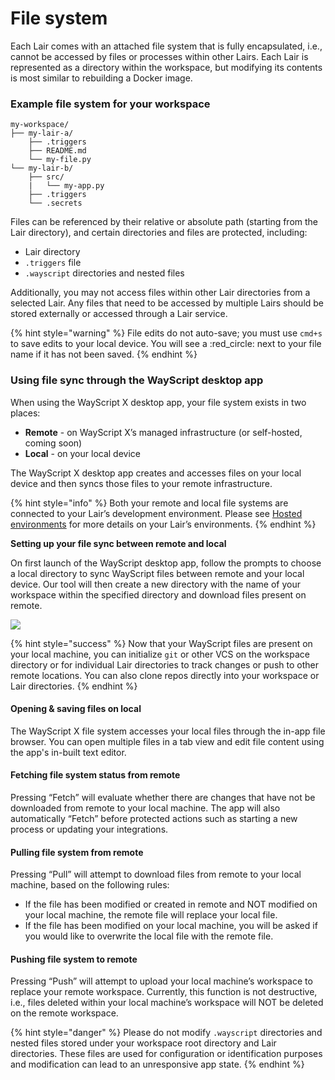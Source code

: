 # File system

Each Lair comes with an attached file system that is fully encapsulated, i.e., cannot be accessed by files or processes within other Lairs. Each Lair is represented as a directory within the workspace, but modifying its contents is most similar to rebuilding a Docker image.&#x20;

### Example file system for your workspace

```
my-workspace/
├── my-lair-a/
    ├── .triggers
    ├── README.md
    └── my-file.py
└── my-lair-b/
    ├── src/
    |   └── my-app.py
    ├── .triggers
    └── .secrets
```

Files can be referenced by their relative or absolute path (starting from the Lair directory), and certain directories and files are protected, including:

* Lair directory
* `.triggers` file
* `.wayscript` directories and nested files

Additionally, you may not access files within other Lair directories from a selected Lair. Any files that need to be accessed by multiple Lairs should be stored externally or accessed through a Lair service.

{% hint style="warning" %}
File edits do not auto-save; you must use `cmd+s` to save edits to your local device. You will see a :red\_circle: next to your file name if it has not been saved.
{% endhint %}

### Using file sync through the WayScript desktop app

When using the WayScript X desktop app, your file system exists in two places:

* **Remote** - on WayScript X’s managed infrastructure (or self-hosted, coming soon)
* **Local** - on your local device

The WayScript X desktop app creates and accesses files on your local device and then syncs those files to your remote infrastructure.

{% hint style="info" %}
Both your remote and local file systems are connected to your Lair’s development environment. Please see [Hosted environments](../managing-tools/environments.md) for more details on your Lair’s environments.
{% endhint %}

**Setting up your file sync between remote and local**

On first launch of the WayScript desktop app, follow the prompts to choose a local directory to sync WayScript files between remote and your local device. Our tool will then create a new directory with the name of your workspace within the specified directory and download files present on remote.

![](https://codahosted.io/docs/2kDMDaZ6QP/blobs/bl-ctT1lSpsA8/897d5cb37c8557ad9b149526e93a87b16af4e7f0f0be3aa51e4bd08c6d58007c44949fb53d3f804d60ab6953bb3c4909efbdda87870c6cf9e4af93f351cc2f42f482aa8e814a011346a8e71807b8ad97ce8824146ad13a8b7a1b3d966da21b512ef7ef54)

{% hint style="success" %}
Now that your WayScript files are present on your local machine, you can initialize `git` or other VCS on the workspace directory or for individual Lair directories to track changes or push to other remote locations. You can also clone repos directly into your workspace or Lair directories.
{% endhint %}

#### **Opening & saving files on local**

The WayScript X file system accesses your local files through the in-app file browser. You can open multiple files in a tab view and edit file content using the app's in-built text editor.&#x20;

#### **Fetching file system status from remote**

Pressing “Fetch” will evaluate whether there are changes that have not be downloaded from remote to your local machine. The app will also automatically “Fetch” before protected actions such as starting a new process or updating your integrations.

#### **Pulling file system from remote**

Pressing “Pull” will attempt to download files from remote to your local machine, based on the following rules:

* If the file has been modified or created in remote and NOT modified on your local machine, the remote file will replace your local file.
* If the file has been modified on your local machine, you will be asked if you would like to overwrite the local file with the remote file.

#### **Pushing file system to remote**

Pressing “Push” will attempt to upload your local machine’s workspace to replace your remote workspace. Currently, this function is not destructive, i.e., files deleted within your local machine’s workspace will NOT be deleted on the remote workspace.

{% hint style="danger" %}
Please do not modify `.wayscript` directories and nested files stored under your workspace root directory and Lair directories. These files are used for configuration or identification purposes and modification can lead to an unresponsive app state.
{% endhint %}
